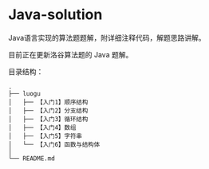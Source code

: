 # Java-solution

Java语言实现的算法题题解，附详细注释代码，解题思路讲解。

目前正在更新洛谷算法题的 Java 题解。

目录结构：

```
.
├── luogu
│   ├── 【入门1】顺序结构
│   ├── 【入门2】分支结构
│   ├── 【入门3】循环结构
│   ├── 【入门4】数组
│   ├── 【入门5】字符串
│   └── 【入门6】函数与结构体
│
└── README.md
```